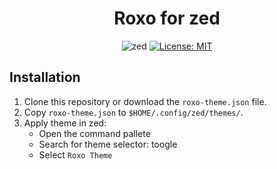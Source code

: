 <div align="center">

# Roxo for zed

![zed](https://img.shields.io/static/v1?message=zed&logo=zed&color=231e32&label=Editor)
[![License: MIT](https://img.shields.io/badge/License-MIT-97ca39.svg)](https://opensource.org/licenses/MIT)

</div>

## Installation

1. Clone this repository or download the `roxo-theme.json` file.
2. Copy `roxo-theme.json` to `$HOME/.config/zed/themes/`.
3. Apply theme in zed:
    - Open the command pallete
    - Search for theme selector: toogle
    - Select `Roxo Theme`
